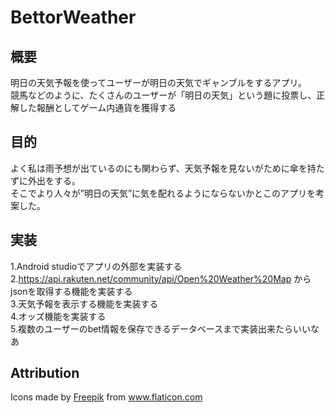 # BettorWeather

## 概要
  明日の天気予報を使ってユーザーが明日の天気でギャンブルをするアプリ。<br>
  競馬などのように、たくさんのユーザーが「明日の天気」という題に投票し、正解した報酬としてゲーム内通貨を獲得する
  
## 目的
  よく私は雨予想が出ているのにも関わらず、天気予報を見ないがために傘を持たずに外出をする。<br>
  そこでより人々が”明日の天気”に気を配れるようにならないかとこのアプリを考案した。
  
## 実装
  1.Android studioでアプリの外部を実装する<br>
  2.https://api.rakuten.net/community/api/Open%20Weather%20Map からjsonを取得する機能を実装する<br>
  3.天気予報を表示する機能を実装する<br>
  4.オッズ機能を実装する<br>
  5.複数のユーザーのbet情報を保存できるデータベースまで実装出来たらいいなあ<br>
 
## Attribution
<div>Icons made by <a href="https://www.freepik.com" title="Freepik">Freepik</a> from <a href="https://www.flaticon.com/" title="Flaticon">www.flaticon.com</a></div>
